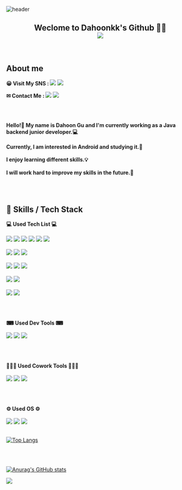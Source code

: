 ![header](https://capsule-render.vercel.app/api?type=waving&color=timeGradient&height=200&section=header&text=Dahoonkk's%20Github&fontSize=50)
## <p align="center"> <b>Weclome to Dahoonkk's Github 👋👋</b></br><a href="https://hits.seeyoufarm.com"><img src="https://hits.seeyoufarm.com/api/count/incr/badge.svg?url=https%3A%2F%2Fgithub.com%2FDahoonkk&count_bg=%234192AA&title_bg=%2348646E&icon=&icon_color=%23E7E7E7&title=Hits&edge_flat=false"/></a></p>
</br>

## About me
<b>😀 Visit My SNS  :  </b>
<a href="https://dahoonkk.tistory.com/" target="_blank"><img src="https://img.shields.io/badge/BLOG-000000?style=flat&logo=Tistory&LogoColor=White"/></a>
<a href="https://www.instagram.com/dahoonkk/" target="_blank"><img src="https://img.shields.io/badge/Dahoonkk-E4405F?style=flat&logo=instagram&LogoColor=White"/></a>

<b>✉ Contact Me  :  </b>
<a><img src="https://img.shields.io/badge/iamkdh1@naver.com-03C75A?style=flat&logo=Naver&logoColor=white"/></a>
<a><img src="https://img.shields.io/badge/dhgu@traxon.co.kr-D14836?style=flat&logo=Gmail&logoColor=white"/></a>

</br>
</br>

<b> Hello!👋 My name is Dahoon Gu and I'm currently working as a Java backend junior developer.💻 </b>
</br>
</br>
<b> Currently, I am interested in Android and studying it.📱 </b>
</br>
</br>
<b> I enjoy learning different skills.💡 </b>
</br>
</br>
<b> I will work hard to improve my skills in the future.💪 </b>

</br>
</br>



## 💪 Skills / Tech Stack
<b>💻 Used Tech List 💻</b>
</br>
</br>
<img src="https://img.shields.io/badge/JAVA-CC6600?style=flat&logo=JAVA&logoColor=white"/></a>
<img src="https://img.shields.io/badge/JavaScript-F7DF1E?style=flat&logo=javascript&logoColor=white"/></a>
<img src="https://img.shields.io/badge/HTML5-E34F26?style=flat&logo=HTML5&logoColor=white"/></a>
<img src="https://img.shields.io/badge/Python-3776AB?style=flat&logo=python&logoColor=white"/></a>
<img src="https://img.shields.io/badge/Kotlin-7F52FF?style=flat&logo=Kotlin&logoColor=white"/></a>
<img src="https://img.shields.io/badge/Android-3DDC84?style=flat&logo=Android&logoColor=white"/></a>
<br></br>
<img src="https://img.shields.io/badge/Oracle-F80000?style=flat&logo=Oracle&logoColor=white"/></a>
<img src="https://img.shields.io/badge/MySQL-4479A1?style=flat&logo=MySQL&logoColor=white"/></a>
<img src="https://img.shields.io/badge/MariaDB-003545?style=flat&logo=MariaDB&logoColor=white"/></a>
<br></br>
<img src="https://img.shields.io/badge/Firebase-FFCA28?style=flat&logo=Firebase&logoColor=white"/></a>
<img src="https://img.shields.io/badge/Spring Boot-6DB33F?style=flat&logo=springboot&logoColor=white"/></a>
<img src="https://img.shields.io/badge/Flask-000000?style=flat&logo=Flask&logoColor=white"/></a>
<br></br>
<img src="https://img.shields.io/badge/PyTorch-EE4C2C?style=flat&logo=PyTorch&logoColor=white"/></a>
<img src="https://img.shields.io/badge/OpenCV-5C3EE8?style=flat&logo=OpenCV&logoColor=white"/></a>
<br></br>
<img src="https://img.shields.io/badge/Arduino-00979D?style=flat&logo=Arduino&logoColor=white"/></a>
<img src="https://img.shields.io/badge/Raspberry Pi-A22846?style=flat&logo=raspberrypi&logoColor=white"/></a>

</br>
</br>

<b>⌨ Used Dev Tools ⌨</b>
</br>
</br>
<img src="https://img.shields.io/badge/Eclipse IDE-2C2255?style=flat&logo=eclipseide&logoColor=white"/></a>
<img src="https://img.shields.io/badge/Intellij IDEA-000000?style=flat&logo=intellijidea&logoColor=white"/></a>
<img src="https://img.shields.io/badge/Visual Studio Code-007ACC?style=flat&logo=visualstudiocode&logoColor=white"/></a>

</br>
</br>

<b>👨‍👧‍👦 Used Cowork Tools 👨‍👧‍👦</b>
</br>
</br>
<img src="https://img.shields.io/badge/Github-181717?style=flat&logo=Github&logoColor=white"/></a>
<img src="https://img.shields.io/badge/Notion-000000?style=flat&logo=notion&logoColor=white"/></a>
<img src="https://img.shields.io/badge/Slack-4A154B?style=flat&logo=slack&logoColor=white"/></a>

</br>
</br>

<b>⚙ Used OS ⚙</b>
</br>
</br>
<img src="https://img.shields.io/badge/Windows-0078D6?style=flat&logo=windows&logoColor=white"/></a>
<img src="https://img.shields.io/badge/MacOS-000000?style=flat&logo=MacOS&logoColor=white"/></a>
<img src="https://img.shields.io/badge/Linux-FCC624?style=flat&logo=Linux&logoColor=white"/></a>
</br>
</br>

[![Top Langs](https://github-readme-stats.vercel.app/api/top-langs/?username=Dahoonkk&layout=compact&theme=github_dark)](https://github.com/anuraghazra/github-readme-stats)

</br>
</br>

[![Anurag's GitHub stats](https://github-readme-stats.vercel.app/api?username=Dahoonkk&count_private=true&show_icons=true&theme=github_dark)](https://github.com/anuraghazra/github-readme-stats)

![](./profile-3d-contrib/profile-green-animate.svg)

<!-- [![Solved.ac Profile](http://mazassumnida.wtf/api/generate_badge?boj=iamkdh1)](https://solved.ac/iamkdh1)<br/> -->

<!-- [![trophy](https://github-profile-trophy.vercel.app/?username=Dahoonkk)](https://github.com/ryo-ma/github-profile-trophy) -->
